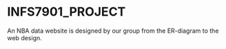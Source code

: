 # INFS7901_PROJECT
An NBA data website is designed by our group from the ER-diagram to the web design.
